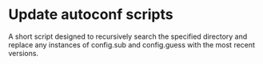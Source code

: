 Update autoconf scripts
===

A short script designed to recursively search the specified directory
and replace any instances of config.sub and config.guess with the
most recent versions.
